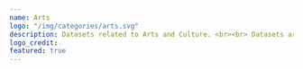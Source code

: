 ```yaml
---
name: Arts
logo: "/img/categories/arts.svg"
description: Datasets related to Arts and Culture. <br><br> Datasets are ordered by the last modified date.
logo_credit: 
featured: true
---
```

